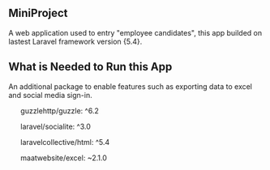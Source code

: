 ## MiniProject

A web application used to entry "employee candidates", this app builded on lastest Laravel framework version {5.4}.

## What is Needed to Run this App

An additional package to enable features such as exporting data to excel and social media sign-in.

<ul>    guzzlehttp/guzzle: ^6.2 </ul>
<ul>    laravel/socialite: ^3.0 </ul>
<ul>    laravelcollective/html: ^5.4 </ul>
<ul>    maatwebsite/excel: ~2.1.0 </ul>



